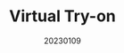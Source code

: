---
title: "Virtual Try-on"
team: "Pratyush Balaram | Shubham | Koyyana Sai Krishna | Sudhanshu Ranjan"
tags: AR Mobile Unity

video_provider: "youtube"
video_id:

header:
    teaser: /assets/img/projects/2023/course_project_9.jpg

overview: In the fast-evolving world of fashion and beauty, the AR Virtual Try-On App emerges as a groundbreaking solution, revolutionising the way consumers shop for clothing, accessories, and cosmetics. This innovation harnesses the power of Augmented Reality (AR) technology to create a seamless and immersive virtual shopping experience.


project-link: https://www.behance.net/gallery/183819709/Design-for-AR-Virtual-watch-try-on

active: "yes"
type: "course"
year: "2023"
date: 20230109

---